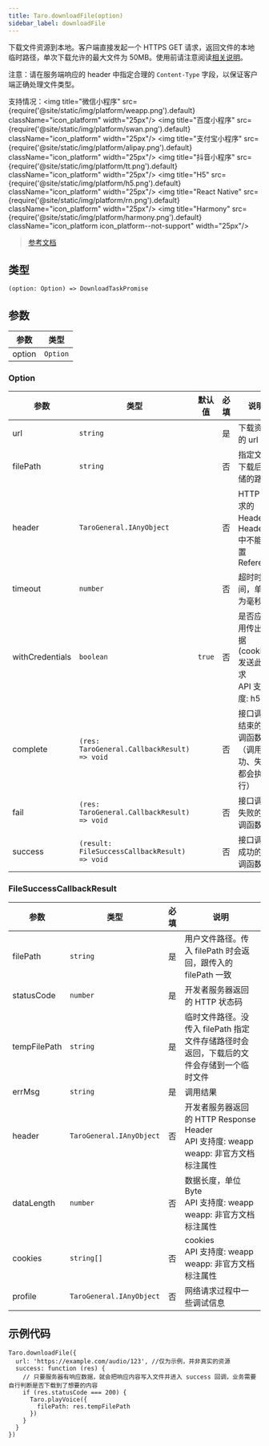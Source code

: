 ```yaml
---
title: Taro.downloadFile(option)
sidebar_label: downloadFile
---
```


下载文件资源到本地。客户端直接发起一个 HTTPS GET 请求，返回文件的本地临时路径，单次下载允许的最大文件为 50MB。使用前请注意阅读[相关说明](https://developers.weixin.qq.com/miniprogram/dev/framework/ability/network.html)。

注意：请在服务端响应的 header 中指定合理的 `Content-Type` 字段，以保证客户端正确处理文件类型。

支持情况：<img title="微信小程序" src={require('@site/static/img/platform/weapp.png').default} className="icon_platform" width="25px"/> <img title="百度小程序" src={require('@site/static/img/platform/swan.png').default} className="icon_platform" width="25px"/> <img title="支付宝小程序" src={require('@site/static/img/platform/alipay.png').default} className="icon_platform" width="25px"/> <img title="抖音小程序" src={require('@site/static/img/platform/tt.png').default} className="icon_platform" width="25px"/> <img title="H5" src={require('@site/static/img/platform/h5.png').default} className="icon_platform" width="25px"/> <img title="React Native" src={require('@site/static/img/platform/rn.png').default} className="icon_platform" width="25px"/> <img title="Harmony" src={require('@site/static/img/platform/harmony.png').default} className="icon_platform icon_platform--not-support" width="25px"/>

> [参考文档](https://developers.weixin.qq.com/miniprogram/dev/api/network/download/wx.downloadFile.html)

## 类型

```tsx
(option: Option) => DownloadTaskPromise
```

## 参数

| 参数 | 类型 |
| --- | --- |
| option | `Option` |

### Option

| 参数 | 类型 | 默认值 | 必填 | 说明 |
| --- | --- | :---: | :---: | --- |
| url | `string` |  | 是 | 下载资源的 url |
| filePath | `string` |  | 否 | 指定文件下载后存储的路径 |
| header | `TaroGeneral.IAnyObject` |  | 否 | HTTP 请求的 Header，Header 中不能设置 Referer |
| timeout | `number` |  | 否 | 超时时间，单位为毫秒 |
| withCredentials | `boolean` | `true` | 否 | 是否应使用传出凭据 (cookie) 发送此请求<br />API 支持度: h5 |
| complete | `(res: TaroGeneral.CallbackResult) => void` |  | 否 | 接口调用结束的回调函数（调用成功、失败都会执行） |
| fail | `(res: TaroGeneral.CallbackResult) => void` |  | 否 | 接口调用失败的回调函数 |
| success | `(result: FileSuccessCallbackResult) => void` |  | 否 | 接口调用成功的回调函数 |

### FileSuccessCallbackResult

| 参数 | 类型 | 必填 | 说明 |
| --- | --- | :---: | --- |
| filePath | `string` | 是 | 用户文件路径。传入 filePath 时会返回，跟传入的 filePath 一致 |
| statusCode | `number` | 是 | 开发者服务器返回的 HTTP 状态码 |
| tempFilePath | `string` | 是 | 临时文件路径。没传入 filePath 指定文件存储路径时会返回，下载后的文件会存储到一个临时文件 |
| errMsg | `string` | 是 | 调用结果 |
| header | `TaroGeneral.IAnyObject` | 否 | 开发者服务器返回的 HTTP Response Header<br />API 支持度: weapp<br />weapp: 非官方文档标注属性 |
| dataLength | `number` | 否 | 数据长度，单位 Byte<br />API 支持度: weapp<br />weapp: 非官方文档标注属性 |
| cookies | `string[]` | 否 | cookies<br />API 支持度: weapp<br />weapp: 非官方文档标注属性 |
| profile | `TaroGeneral.IAnyObject` | 否 | 网络请求过程中一些调试信息 |

## 示例代码

```tsx
Taro.downloadFile({
  url: 'https://example.com/audio/123', //仅为示例，并非真实的资源
  success: function (res) {
    // 只要服务器有响应数据，就会把响应内容写入文件并进入 success 回调，业务需要自行判断是否下载到了想要的内容
    if (res.statusCode === 200) {
      Taro.playVoice({
        filePath: res.tempFilePath
      })
    }
  }
})
```
